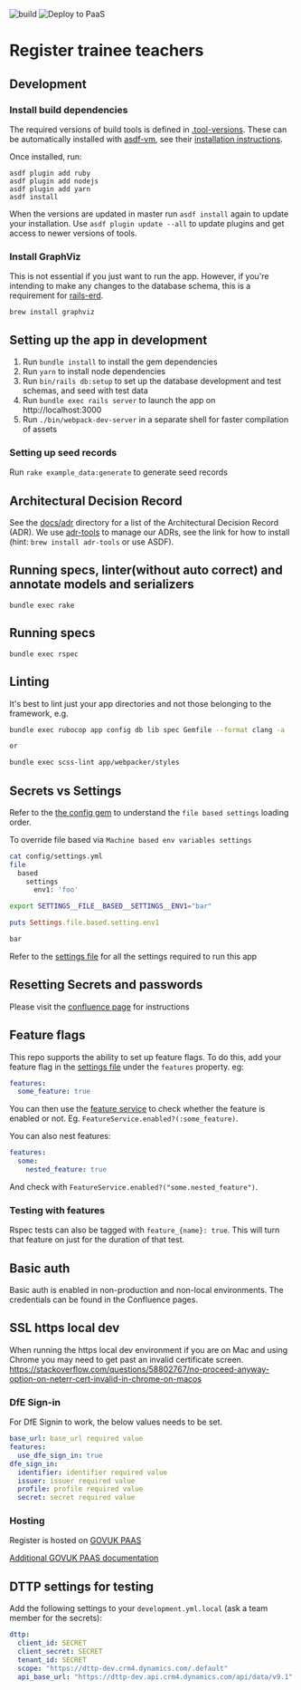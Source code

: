 ![build](https://github.com/DFE-Digital/register-trainee-teachers/workflows/build/badge.svg)
![Deploy to PaaS](https://github.com/DFE-Digital/register-trainee-teachers/workflows/Deploy%20to%20PaaS/badge.svg)

# Register trainee teachers

## Development

### Install build dependencies

The required versions of build tools is defined in
[.tool-versions](.tool-versions). These can be automatically installed with
[asdf-vm](https://asdf-vm.com/), see their [installation
instructions](https://asdf-vm.com/#/core-manage-asdf).

Once installed, run:

```
asdf plugin add ruby
asdf plugin add nodejs
asdf plugin add yarn
asdf install
```

When the versions are updated in master run `asdf install` again to update your
installation. Use `asdf plugin update --all` to update plugins and get access to
newer versions of tools.

### Install GraphViz

This is not essential if you just want to run the app. However, if you're
intending to make any changes to the database schema, this is a requirement
for [rails-erd](https://github.com/voormedia/rails-erd).

```
brew install graphviz
```

## Setting up the app in development

1. Run `bundle install` to install the gem dependencies
2. Run `yarn` to install node dependencies
3. Run `bin/rails db:setup` to set up the database development and test schemas, and seed with test data
4. Run `bundle exec rails server` to launch the app on http://localhost:3000
5. Run `./bin/webpack-dev-server` in a separate shell for faster compilation of assets

### Setting up seed records

Run `rake example_data:generate` to generate seed records

## Architectural Decision Record

See the [docs/adr](docs/adr) directory for a list of the Architectural Decision
Record (ADR). We use [adr-tools](https://github.com/npryce/adr-tools) to manage
our ADRs, see the link for how to install (hint: `brew install adr-tools` or use
ASDF).

## Running specs, linter(without auto correct) and annotate models and serializers

```
bundle exec rake
```

## Running specs

```
bundle exec rspec
```

## Linting

It's best to lint just your app directories and not those belonging to the framework, e.g.

```bash
bundle exec rubocop app config db lib spec Gemfile --format clang -a

or

bundle exec scss-lint app/webpacker/styles
```

## Secrets vs Settings

Refer to the [the config gem](https://github.com/railsconfig/config#accessing-the-settings-object) to understand the `file based settings` loading order.

To override file based via `Machine based env variables settings`

```bash
cat config/settings.yml
file
  based
    settings
      env1: 'foo'
```

```bash
export SETTINGS__FILE__BASED__SETTINGS__ENV1="bar"
```

```ruby
puts Settings.file.based.setting.env1

bar
```

Refer to the [settings file](config/settings.yml) for all the settings required to run this app

## Resetting Secrets and passwords

Please visit the [confluence page](https://dfedigital.atlassian.net/wiki/spaces/BaT/pages/2351824901/Resetting+Secrets+for+Register-Trainee-Teachers) for instructions

## Feature flags

This repo supports the ability to set up feature flags. To do this, add your feature flag in the [settings file](config/settings.yml) under the `features` property. eg:

```yaml
features:
  some_feature: true
```

You can then use the [feature service](app/services/feature_service.rb) to check whether the feature is enabled or not. Eg. `FeatureService.enabled?(:some_feature)`.

You can also nest features:

```yaml
features:
  some:
    nested_feature: true
```

And check with `FeatureService.enabled?("some.nested_feature")`.

### Testing with features

Rspec tests can also be tagged with `feature_{name}: true`. This will turn that feature on just for the duration of that test.

## Basic auth

Basic auth is enabled in non-production and non-local environments. The credentials can be found in the Confluence pages.

## SSL https local dev

When running the https local dev environment if you are on Mac and using Chrome you may need to get past an invalid certificate screen. https://stackoverflow.com/questions/58802767/no-proceed-anyway-option-on-neterr-cert-invalid-in-chrome-on-macos

### DfE Sign-in

For DfE Signin to work, the below values needs to be set.

```yml
base_url: base_url required value
features:
  use_dfe_sign_in: true
dfe_sign_in:
  identifier: identifier required value
  issuer: issuer required value
  profile: profile required value
  secret: secret required value

```

### Hosting

Register is hosted on [GOVUK PAAS](https://www.cloud.service.gov.uk/)

[Additional GOVUK PAAS documentation](docs/govuk_paas.md)

## DTTP settings for testing
Add the following settings to your `development.yml.local` (ask a team member for the secrets):

```yaml
dttp:
  client_id: SECRET
  client_secret: SECRET
  tenant_id: SECRET
  scope: "https://dttp-dev.crm4.dynamics.com/.default"
  api_base_url: "https://dttp-dev.api.crm4.dynamics.com/api/data/v9.1"
```
